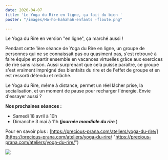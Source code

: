 ```yaml
---
date: 2020-04-07
title: 'Le Yoga du Rire en ligne, ça fait du bien '
poster: "/images/Ho-ho-hahaha6-enfants -floute.png"

---
```

Le Yoga du Rire en version "en ligne", ça marché aussi !

Pendant cette 1ère séance de Yoga du Rire en ligne, un groupe de personnes qui ne se connaissait pas ou quasiment pas, s'est retrouvé à faire équipe et partir ensemble en vacances virtuelles grâce aux exercices de rire sans raison. Aussi surprenant que cela puisse paraître, ce groupe s'est vraiment imprégné des bienfaits du rire et de l'effet de groupe et en est ressorti détendu et relâché.

Le Yoga du Rire, même à distance, permet un réel lâcher prise, la socialisation, et un moment de pause pour recharger l'énergie. Envie d'essayer aussi ?

**Nos prochaines séances :**

* Samedi 18 avril à 10h
* Dimanche 3 mai  à 11h **_(journée mondiale du rire_** )

Pour en savoir plus : [https://precious-prana.com/ateliers/yoga-du-rire/](https://precious-prana.com/ateliers/yoga-du-rire/ "https://precious-prana.com/ateliers/yoga-du-rire/")

![](/images/collage-yoga-du-rire-medium.png)